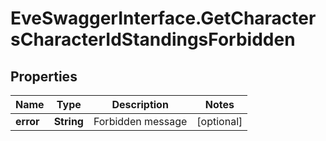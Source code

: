 # EveSwaggerInterface.GetCharactersCharacterIdStandingsForbidden

## Properties
Name | Type | Description | Notes
------------ | ------------- | ------------- | -------------
**error** | **String** | Forbidden message | [optional] 


